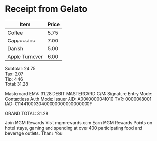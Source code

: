 # Receipt from Gelato

| Item | Price |
| --- | --- |
| Coffee | 5.75 |
| Cappuccino | 7.00 |
| Danish | 5.00 |
| Apple Turnover | 6.00 |

Subtotal: 24.75  
Tax: 2.07  
Tip: 4.46  
Total: 31.28

Mastercard EMV: 31.28
DEBIT MASTERCARD
C/M: Signature
Entry Mode: Contactless
Auth Mode: Issuer
AID: A0000000041010
TVR: 0000008001
IAD: 01144100030400000000000000000F

GRAND TOTAL: 31.28

Join MGM Rewards
Visit mgmrewards.com
Earn MGM Rewards Points on
hotel stays, gaming and
spending at over 400 participating
food and beverage outlets.
Thank You